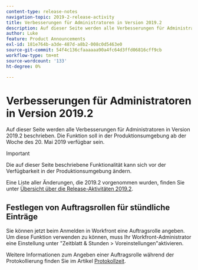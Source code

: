 ```yaml
---
content-type: release-notes
navigation-topic: 2019-2-release-activity
title: Verbesserungen für Administratoren in Version 2019.2
description: Auf dieser Seite werden alle Verbesserungen für Administratoren in Version 2019.2 beschrieben. Die Funktion soll in der Produktionsumgebung ab der Woche des 20. Mai 2019 verfügbar sein.
author: Luke
feature: Product Announcements
exl-id: 181e764b-a3de-487d-a8b2-008c0d5463e0
source-git-commit: 54f4c136cfaaaaaa90a4fc64d3ffd06816cff9cb
workflow-type: tm+mt
source-wordcount: '133'
ht-degree: 0%

---
```


# Verbesserungen für Administratoren in Version 2019.2

Auf dieser Seite werden alle Verbesserungen für Administratoren in Version 2019.2 beschrieben. Die Funktion soll in der Produktionsumgebung ab der Woche des 20. Mai 2019 verfügbar sein.

>[!IMPORTANT]
>
>Die auf dieser Seite beschriebene Funktionalität kann sich vor der Verfügbarkeit in der Produktionsumgebung ändern.

Eine Liste aller Änderungen, die 2019.2 vorgenommen wurden, finden Sie unter [Übersicht über die Release-Aktivitäten 2019.2](../../../../product-announcements/product-releases/quarterly-release-archive/2019.2-release-activity/2019.2-release-activity-overview.md).

## Festlegen von Auftragsrollen für stündliche Einträge

Sie können jetzt beim Anmelden in Workfront eine Auftragsrolle angeben. Um diese Funktion verwenden zu können, muss Ihr Workfront-Administrator eine Einstellung unter &quot;Zeitblatt &amp; Stunden > Voreinstellungen&quot;aktivieren.

Weitere Informationen zum Angeben einer Auftragsrolle während der Protokollierung finden Sie im Artikel [Protokollzeit](../../../../timesheets/create-and-manage-timesheets/log-time.md).
